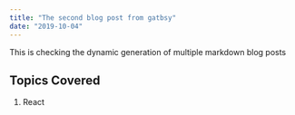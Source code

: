 ```yaml
---
title: "The second blog post from gatbsy"
date: "2019-10-04"
---
```


This is checking the dynamic generation of multiple markdown blog posts

## Topics Covered

1. React